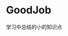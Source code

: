<!--
 * @Description: 
 * @Autor: Leon
 * @Date: 2019-11-28 22:31:53
 * @LastEditors: Leon
 * @LastEditTime: 2019-12-12 14:08:58
 -->
# GoodJob

学习中总结的小的知识点
